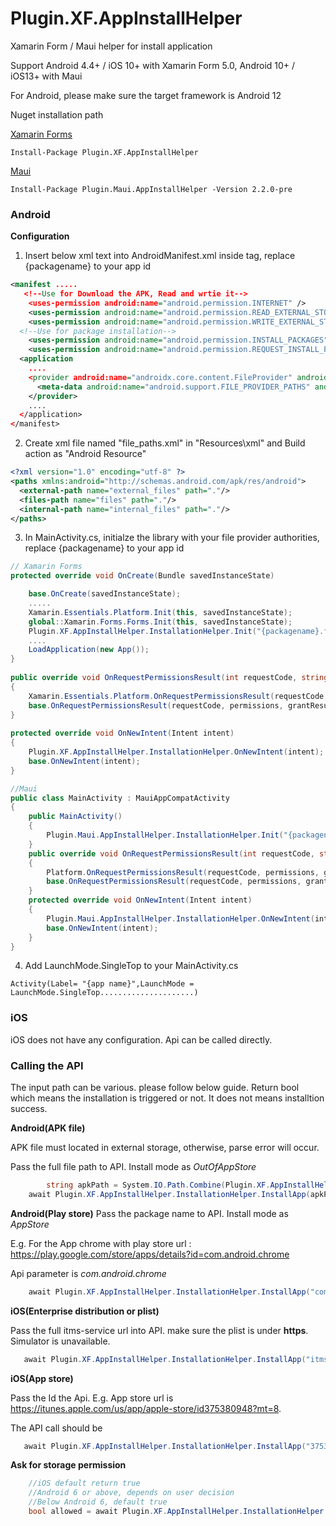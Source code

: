 # Plugin.XF.AppInstallHelper
Xamarin Form / Maui helper for install application

Support Android 4.4+ / iOS 10+ with Xamarin Form 5.0, Android 10+ / iOS13+ with Maui

For Android, please make sure the target framework is Android 12

Nuget installation path

[Xamarin Forms](https://www.nuget.org/packages/Plugin.XF.AppInstallHelper/)
```
Install-Package Plugin.XF.AppInstallHelper
```
[Maui](https://www.nuget.org/packages/Plugin.Maui.AppInstallHelper/)
```
Install-Package Plugin.Maui.AppInstallHelper -Version 2.2.0-pre
```
### Android

**Configuration**
1. Insert below xml text into AndroidManifest.xml inside <application> tag, replace {packagename} to your app id
  
``` xml
<manifest .....
   <!--Use for Download the APK, Read and wrtie it-->
	<uses-permission android:name="android.permission.INTERNET" />
	<uses-permission android:name="android.permission.READ_EXTERNAL_STORAGE" />
	<uses-permission android:name="android.permission.WRITE_EXTERNAL_STORAGE" />
  <!--Use for package installation-->
	<uses-permission android:name="android.permission.INSTALL_PACKAGES" />
	<uses-permission android:name="android.permission.REQUEST_INSTALL_PACKAGES" />
  <application 
    ....
    <provider android:name="androidx.core.content.FileProvider" android:authorities="{packagename}.fileprovider" android:exported="false" android:grantUriPermissions="true">
      <meta-data android:name="android.support.FILE_PROVIDER_PATHS" android:resource="@xml/file_paths" />
    </provider>
    ....
  </application>
</manifest>
```

2. Create xml file named "file_paths.xml" in "Resources\xml" and Build action as "Android Resource"
``` xml
<?xml version="1.0" encoding="utf-8" ?>
<paths xmlns:android="http://schemas.android.com/apk/res/android">
  <external-path name="external_files" path="."/>
  <files-path name="files" path="."/>
  <internal-path name="internal_files" path="."/>
</paths>
```

3. In MainActivity.cs, initialze the library with your file provider authorities, replace {packagename} to your app id
```C#
// Xamarin Forms
protected override void OnCreate(Bundle savedInstanceState)

    base.OnCreate(savedInstanceState);
    .....
    Xamarin.Essentials.Platform.Init(this, savedInstanceState);
    global::Xamarin.Forms.Forms.Init(this, savedInstanceState);
    Plugin.XF.AppInstallHelper.InstallationHelper.Init("{packagename}.fileprovider");
    ....
    LoadApplication(new App());
}
  
public override void OnRequestPermissionsResult(int requestCode, string[] permissions, [GeneratedEnum] Android.Content.PM.Permission[] grantResults)
{
	Xamarin.Essentials.Platform.OnRequestPermissionsResult(requestCode, permissions, grantResults);
	base.OnRequestPermissionsResult(requestCode, permissions, grantResults);
}
   
protected override void OnNewIntent(Intent intent)
{
	Plugin.XF.AppInstallHelper.InstallationHelper.OnNewIntent(intent);
	base.OnNewIntent(intent);
}
```
```C#
//Maui
public class MainActivity : MauiAppCompatActivity
{
	public MainActivity()
	{
	    Plugin.Maui.AppInstallHelper.InstallationHelper.Init("{packagename}.fileprovider");
	}
	public override void OnRequestPermissionsResult(int requestCode, string[] permissions, [GeneratedEnum] Android.Content.PM.Permission[] grantResults)
	{
	    Platform.OnRequestPermissionsResult(requestCode, permissions, grantResults);
	    base.OnRequestPermissionsResult(requestCode, permissions, grantResults);
	}
	protected override void OnNewIntent(Intent intent)
	{
	    Plugin.Maui.AppInstallHelper.InstallationHelper.OnNewIntent(intent);
	    base.OnNewIntent(intent);
	}
}

```

4. Add LaunchMode.SingleTop to your MainActivity.cs
```
Activity(Label= "{app name}",LaunchMode = LaunchMode.SingleTop.....................)
```

### iOS

iOS does not have any configuration. Api can be called directly.

### Calling the API

The input path can be various. please follow below guide. Return bool which means the installation is triggered or not. It does not means installtion success.

**Android(APK file)**

APK file must located in external storage, otherwise, parse error will occur.

Pass the full file path to API. Install mode as _OutOfAppStore_
```C#
        string apkPath = System.IO.Path.Combine(Plugin.XF.AppInstallHelper.InstallationHelper.GetPublicDownloadPath(), "APK.APK");
	await Plugin.XF.AppInstallHelper.InstallationHelper.InstallApp(apkPath, Plugin.XF.AppInstallHelper.InstallMode.OutOfAppStore);
```
**Android(Play store)**
Pass the package name to API. Install mode as _AppStore_

E.g. For the App chrome with play store url : https://play.google.com/store/apps/details?id=com.android.chrome

Api parameter is _com.android.chrome_
```C#
	await Plugin.XF.AppInstallHelper.InstallationHelper.InstallApp("com.android.chrome", Plugin.XF.AppInstallHelper.InstallMode.AppStore);
```

**iOS(Enterprise distribution or plist)**

Pass the full itms-service url into API. make sure the plist is under **https**. Simulator is unavailable.
```C#
   await Plugin.XF.AppInstallHelper.InstallationHelper.InstallApp("itms-services:///?action=download-manifest&url=https://{iOS_app}.plist", Plugin.XF.AppInstallHelper.InstallMode.OutOfAppStore);
```

**iOS(App store)**

Pass the Id the Api. E.g. App store url is https://itunes.apple.com/us/app/apple-store/id375380948?mt=8.

The API call should be
```C#
   await Plugin.XF.AppInstallHelper.InstallationHelper.InstallApp("375380948", Plugin.XF.AppInstallHelper.InstallMode.AppStore);
```


**Ask for storage permission**

```C#
	//iOS default return true
	//Android 6 or above, depends on user decision
	//Below Android 6, default true
	bool allowed = await Plugin.XF.AppInstallHelper.InstallationHelper.AskForRequiredPermission();
```
